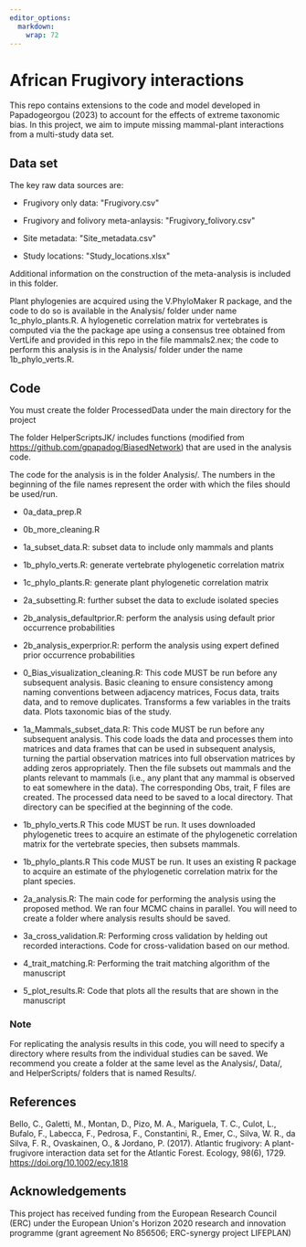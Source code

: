 ```yaml
---
editor_options: 
  markdown: 
    wrap: 72
---
```


# African Frugivory interactions

This repo contains extensions to the code and model developed in
Papadogeorgou (2023) to account for the effects of extreme taxonomic
bias. In this project, we aim to impute missing mammal-plant
interactions from a multi-study data set.

## Data set

The key raw data sources are:

-   Frugivory only data: "Frugivory.csv"

-   Frugivory and folivory meta-anlaysis: "Frugivory_folivory.csv"

-   Site metadata: "Site_metadata.csv"

-   Study locations: "Study_locations.xlsx"

Additional information on the construction of the meta-analysis is
included in this folder.

Plant phylogenies are acquired using the V.PhyloMaker R package, and the
code to do so is available in the Analysis/ folder under name
1c_phylo_plants.R. A hylogenetic correlation matrix for vertebrates is
computed via the the package ape using a consensus tree obtained from
VertLife and provided in this repo in the file mammals2.nex; the code to
perform this analysis is in the Analysis/ folder under the name
1b_phylo_verts.R.

## Code

You must create the folder ProcessedData under the main directory for
the project

The folder HelperScriptsJK/ includes functions (modified from
<https://github.com/gpapadog/BiasedNetwork>) that are used in the
analysis code.

The code for the analysis is in the folder Analysis/. The numbers in the
beginning of the file names represent the order with which the files
should be used/run.

-   0a_data_prep.R

-   0b_more_cleaning.R

-   1a_subset_data.R: subset data to include only mammals and plants

-   1b_phylo_verts.R: generate vertebrate phylogenetic correlation
    matrix

-   1c_phylo_plants.R: generate plant phylogenetic correlation matrix

-   2a_subsetting.R: further subset the data to exclude isolated species

-   2b_analysis_defaultprior.R: perform the analysis using default prior
    occurrence probabilities

-   2b_analysis_experprior.R: perform the analysis using expert defined
    prior occurrence probabilities

-   0_Bias_visualization_cleaning.R: This code MUST be run before any
    subsequent analysis. Basic cleaning to ensure consistency among
    naming conventions between adjacency matrices, Focus data, traits
    data, and to remove duplicates. Transforms a few variables in the
    traits data. Plots taxonomic bias of the study.

-   1a_Mammals_subset_data.R: This code MUST be run before any
    subsequent analysis. This code loads the data and processes them
    into matrices and data frames that can be used in subsequent
    analysis, turning the partial observation matrices into full
    observation matrices by adding zeros appropriately. Then the file
    subsets out mammals and the plants relevant to mammals (i.e., any
    plant that any mammal is observed to eat somewhere in the data). The
    corresponding Obs, trait, F files are created. The processed data
    need to be saved to a local directory. That directory can be
    specified at the beginning of the code.

-   1b_phylo_verts.R This code MUST be run. It uses downloaded
    phylogenetic trees to acquire an estimate of the phylogenetic
    correlation matrix for the vertebrate species, then subsets mammals.

-   1b_phylo_plants.R This code MUST be run. It uses an existing R
    package to acquire an estimate of the phylogenetic correlation
    matrix for the plant species.

-   2a_analysis.R: The main code for performing the analysis using the
    proposed method. We ran four MCMC chains in parallel. You will need
    to create a folder where analysis results should be saved.

-   3a_cross_validation.R: Performing cross validation by helding out
    recorded interactions. Code for cross-validation based on our
    method.

-   4_trait_matching.R: Performing the trait matching algorithm of the
    manuscript

-   5_plot_results.R: Code that plots all the results that are shown in
    the manuscript

### Note

For replicating the analysis results in this code, you will need to
specify a directory where results from the individual studies can be
saved. We recommend you create a folder at the same level as the
Analysis/, Data/, and HelperScripts/ folders that is named Results/.

## References

Bello, C., Galetti, M., Montan, D., Pizo, M. A., Mariguela, T. C.,
Culot, L., Bufalo, F., Labecca, F., Pedrosa, F., Constantini, R., Emer,
C., Silva, W. R., da Silva, F. R., Ovaskainen, O., & Jordano, P. (2017).
Atlantic frugivory: A plant-frugivore interaction data set for the
Atlantic Forest. Ecology, 98(6), 1729.
<https://doi.org/10.1002/ecy.1818>

## Acknowledgements

This project has received funding from the European Research Council
(ERC) under the European Union's Horizon 2020 research and innovation
programme (grant agreement No 856506; ERC-synergy project LIFEPLAN)
